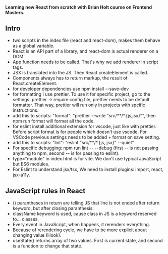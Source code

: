 #### Learning new React from scratch with Brian Holt course on Frontend Masters.

## Intro
- two scripts in the index file (react and react-dom), makes them behave as a global variable. 
- React is an API part of a library, and react-dom is actual renderer on a DOM.
- App function needs to be called. That's why we add renderer in script tags.
- JSX is translated into the JS. Then React.createElement is called.
- Components always has to return markup, the result of React.createElement.
- for developer dependencies use npm install --save-dev
- for formatting I use prettier. To use it for specific project, go to the settings: prettier -> require config file, prettier needs to be default formatter. That way, prettier will run only in projects with spcific instructions.
- add this to scripts: "format": "prettier --write \"src/**/*.{js,jsx}\"", then npm run format will format all the code.
- for eslint install additional extension for vscode, just like with prettier. Before script format is for people which doesn't use vscode. For VSCode previous settings needs to be added + format on save setting.
- add this to scripts: "lint": "eslint \"src/**/*.{js, jsx}\" --quiet"
- For specific debugging: npm run lint -- --debug (first -- is not passing anything to npm, second -- is for passing to eslint).
- type="module" in index.html is for vite. We don't use typical JavaScript but ES6 modules.
- For Eslint to understand jsx/tsx, We need to install plugins: import, react, jsx-a11y.

## JavaScript rules in React
- () parantheses in return are telling JS that line is not ended after return keyword, but after closing paranthesis.
- className keyword is used, cause class in JS is a keyword reserved to... classes.
- Every event in JavaScript, when happens, it rerenders everything.
- Because of rerendering cycle, we have to be more explicit about changing value (Hook).
- useState() returns array of two values. First is current state, and second is a function to change that state.